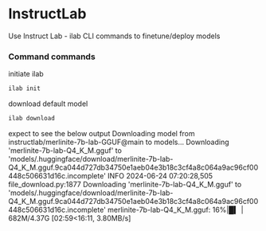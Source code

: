 # InstructLab
Use Instruct Lab - ilab CLI commands to finetune/deploy models

### Command commands
initiate ilab 
```bash 
ilab init
```

download default model 
```bash 
ilab download
```
expect to see the below output
Downloading model from instructlab/merlinite-7b-lab-GGUF@main to models...
Downloading 'merlinite-7b-lab-Q4_K_M.gguf' to 'models/.huggingface/download/merlinite-7b-lab-Q4_K_M.gguf.9ca044d727db34750e1aeb04e3b18c3cf4a8c064a9ac96cf00448c506631d16c.incomplete'
INFO 2024-06-24 07:20:28,505 file_download.py:1877 Downloading 'merlinite-7b-lab-Q4_K_M.gguf' to 'models/.huggingface/download/merlinite-7b-lab-Q4_K_M.gguf.9ca044d727db34750e1aeb04e3b18c3cf4a8c064a9ac96cf00448c506631d16c.incomplete'
merlinite-7b-lab-Q4_K_M.gguf:  16%|█▍       | 682M/4.37G [02:59<16:11, 3.80MB/s]

